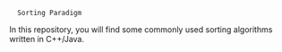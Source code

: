       Sorting Paradigm 
In this repository, you will find some commonly used sorting algorithms written in C++/Java.
